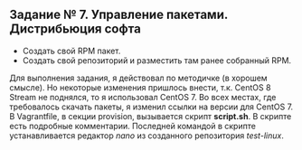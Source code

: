 ## Задание № 7. Управление пакетами. Дистрибьюция софта ##
- Создать свой RPM пакет.
- Создать свой репозиторий и разместить там ранее собранный RPM.

Для выполнения задания, я действовал по методичке (в хорошем смысле). Но некоторые изменения пришлось внести, т.к. CentOS 8 Stream не поднялся, то я использовал CentOS 7. Во всех местах, где требовалось скачать пакеты, я изменил ссылки на версии для CentOS 7. В Vagrantfile, в секции provision, вызывается скрипт **script.sh**. В скрипте есть подробные комментарии. Последней командой в скрипте устанавливается редактор _nano_ из созданного репозитория _test-linux_.
